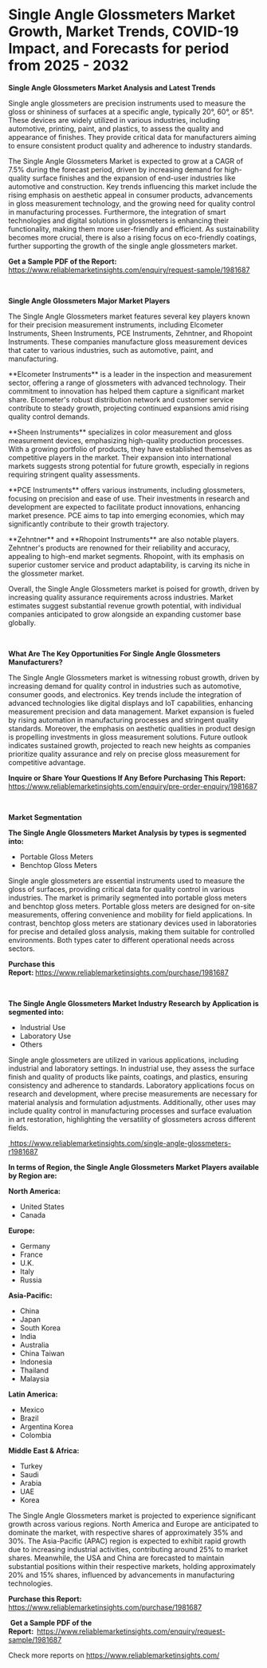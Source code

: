 <p><h1>Single Angle Glossmeters Market Growth, Market Trends, COVID-19 Impact, and Forecasts for period from 2025 - 2032</h1></p><p><strong>Single Angle Glossmeters Market Analysis and Latest Trends</strong></p>
<p><p>Single angle glossmeters are precision instruments used to measure the gloss or shininess of surfaces at a specific angle, typically 20°, 60°, or 85°. These devices are widely utilized in various industries, including automotive, printing, paint, and plastics, to assess the quality and appearance of finishes. They provide critical data for manufacturers aiming to ensure consistent product quality and adherence to industry standards.</p><p>The Single Angle Glossmeters Market is expected to grow at a CAGR of 7.5% during the forecast period, driven by increasing demand for high-quality surface finishes and the expansion of end-user industries like automotive and construction. Key trends influencing this market include the rising emphasis on aesthetic appeal in consumer products, advancements in gloss measurement technology, and the growing need for quality control in manufacturing processes. Furthermore, the integration of smart technologies and digital solutions in glossmeters is enhancing their functionality, making them more user-friendly and efficient. As sustainability becomes more crucial, there is also a rising focus on eco-friendly coatings, further supporting the growth of the single angle glossmeters market.</p></p>
<p><strong>Get a Sample PDF of the Report:&nbsp;</strong> <a href="https://www.reliablemarketinsights.com/enquiry/request-sample/1981687?utm_campaign=2667&utm_medium=2&utm_source=Github&utm_content=ia&utm_term=02032025&utm_id=single-angle-glossmeters">https://www.reliablemarketinsights.com/enquiry/request-sample/1981687</a></p>
<p>&nbsp;</p>
<p><strong>Single Angle Glossmeters Major Market Players</strong></p>
<p><p>The Single Angle Glossmeters market features several key players known for their precision measurement instruments, including Elcometer Instruments, Sheen Instruments, PCE Instruments, Zehntner, and Rhopoint Instruments. These companies manufacture gloss measurement devices that cater to various industries, such as automotive, paint, and manufacturing.</p><p>**Elcometer Instruments** is a leader in the inspection and measurement sector, offering a range of glossmeters with advanced technology. Their commitment to innovation has helped them capture a significant market share. Elcometer's robust distribution network and customer service contribute to steady growth, projecting continued expansions amid rising quality control demands.</p><p>**Sheen Instruments** specializes in color measurement and gloss measurement devices, emphasizing high-quality production processes. With a growing portfolio of products, they have established themselves as competitive players in the market. Their expansion into international markets suggests strong potential for future growth, especially in regions requiring stringent quality assessments.</p><p>**PCE Instruments** offers various instruments, including glossmeters, focusing on precision and ease of use. Their investments in research and development are expected to facilitate product innovations, enhancing market presence. PCE aims to tap into emerging economies, which may significantly contribute to their growth trajectory.</p><p>**Zehntner** and **Rhopoint Instruments** are also notable players. Zehntner's products are renowned for their reliability and accuracy, appealing to high-end market segments. Rhopoint, with its emphasis on superior customer service and product adaptability, is carving its niche in the glossmeter market.</p><p>Overall, the Single Angle Glossmeters market is poised for growth, driven by increasing quality assurance requirements across industries. Market estimates suggest substantial revenue growth potential, with individual companies anticipated to grow alongside an expanding customer base globally.</p></p>
<p>&nbsp;</p>
<p><strong>What Are The Key Opportunities For Single Angle Glossmeters Manufacturers?</strong></p>
<p><p>The Single Angle Glossmeters market is witnessing robust growth, driven by increasing demand for quality control in industries such as automotive, consumer goods, and electronics. Key trends include the integration of advanced technologies like digital displays and IoT capabilities, enhancing measurement precision and data management. Market expansion is fueled by rising automation in manufacturing processes and stringent quality standards. Moreover, the emphasis on aesthetic qualities in product design is propelling investments in gloss measurement solutions. Future outlook indicates sustained growth, projected to reach new heights as companies prioritize quality assurance and rely on precise gloss measurement for competitive advantage.</p></p>
<p><strong>Inquire or Share Your Questions If Any Before Purchasing This Report:</strong> <a href="https://www.reliablemarketinsights.com/enquiry/pre-order-enquiry/1981687?utm_campaign=2667&utm_medium=2&utm_source=Github&utm_content=ia&utm_term=02032025&utm_id=single-angle-glossmeters">https://www.reliablemarketinsights.com/enquiry/pre-order-enquiry/1981687</a></p>
<p>&nbsp;</p>
<p><strong>Market Segmentation</strong></p>
<p><strong>The Single Angle Glossmeters Market Analysis by types is segmented into:</strong></p>
<p><ul><li>Portable Gloss Meters</li><li>Benchtop Gloss Meters</li></ul></p>
<p><p>Single angle glossmeters are essential instruments used to measure the gloss of surfaces, providing critical data for quality control in various industries. The market is primarily segmented into portable gloss meters and benchtop gloss meters. Portable gloss meters are designed for on-site measurements, offering convenience and mobility for field applications. In contrast, benchtop gloss meters are stationary devices used in laboratories for precise and detailed gloss analysis, making them suitable for controlled environments. Both types cater to different operational needs across sectors.</p></p>
<p><strong>Purchase this Report:&nbsp;</strong><a href="https://www.reliablemarketinsights.com/purchase/1981687?utm_campaign=2667&utm_medium=2&utm_source=Github&utm_content=ia&utm_term=02032025&utm_id=single-angle-glossmeters">https://www.reliablemarketinsights.com/purchase/1981687</a></p>
<p>&nbsp;</p>
<p><strong>The Single Angle Glossmeters Market Industry Research by Application is segmented into:</strong></p>
<p><ul><li>Industrial Use</li><li>Laboratory Use</li><li>Others</li></ul></p>
<p><p>Single angle glossmeters are utilized in various applications, including industrial and laboratory settings. In industrial use, they assess the surface finish and quality of products like paints, coatings, and plastics, ensuring consistency and adherence to standards. Laboratory applications focus on research and development, where precise measurements are necessary for material analysis and formulation adjustments. Additionally, other uses may include quality control in manufacturing processes and surface evaluation in art restoration, highlighting the versatility of glossmeters across different fields.</p></p>
<p><a href="https://www.reliablemarketinsights.com/single-angle-glossmeters-r1981687?utm_campaign=2667&utm_medium=2&utm_source=Github&utm_content=ia&utm_term=02032025&utm_id=single-angle-glossmeters">&nbsp;https://www.reliablemarketinsights.com/single-angle-glossmeters-r1981687</a></p>
<p><strong>In terms of Region, the Single Angle Glossmeters Market Players available by Region are:</strong></p>
<p>
    <p> <strong> North America: </strong>
        <ul>
            <li>United States</li>
            <li>Canada</li>
        </ul>
        </p> 
    <p> <strong> Europe: </strong>
        <ul>
            <li>Germany</li>
            <li>France</li>
            <li>U.K.</li>
            <li>Italy</li>
            <li>Russia</li>
        </ul>
        </p> 
    <p> <strong> Asia-Pacific: </strong>
        <ul>
            <li>China</li>
            <li>Japan</li>
            <li>South Korea</li>
            <li>India</li>
            <li>Australia</li>
            <li>China Taiwan</li>
            <li>Indonesia</li>
            <li>Thailand</li>
            <li>Malaysia</li>
        </ul>
        </p> 
    <p> <strong> Latin America: </strong>
        <ul>
            <li>Mexico</li>
            <li>Brazil</li>
            <li>Argentina Korea</li>
            <li>Colombia</li>
        </ul>
        </p> 
    <p> <strong> Middle East & Africa: </strong>
        <ul>
            <li>Turkey</li>
            <li>Saudi</li>
            <li>Arabia</li>
            <li>UAE</li>
            <li>Korea</li>
        </ul>
    </p>
    </p>
<p><p>The Single Angle Glossmeters market is projected to experience significant growth across various regions. North America and Europe are anticipated to dominate the market, with respective shares of approximately 35% and 30%. The Asia-Pacific (APAC) region is expected to exhibit rapid growth due to increasing industrial activities, contributing around 25% to market shares. Meanwhile, the USA and China are forecasted to maintain substantial positions within their respective markets, holding approximately 20% and 15% shares, influenced by advancements in manufacturing technologies.</p></p>
<p><strong>Purchase this Report: </strong><a href="https://www.reliablemarketinsights.com/purchase/1981687?utm_campaign=2667&utm_medium=2&utm_source=Github&utm_content=ia&utm_term=02032025&utm_id=single-angle-glossmeters">https://www.reliablemarketinsights.com/purchase/1981687</a></p>
<p>&nbsp;<strong>Get a Sample PDF of the Report:&nbsp;&nbsp;</strong><a href="https://www.reliablemarketinsights.com/enquiry/request-sample/1981687?utm_campaign=2667&utm_medium=2&utm_source=Github&utm_content=ia&utm_term=02032025&utm_id=single-angle-glossmeters">https://www.reliablemarketinsights.com/enquiry/request-sample/1981687</a></p>
<p><strong></strong></p>
<p>Check more reports on <a href="https://www.reliablemarketinsights.com/?utm_campaign=2667&utm_medium=2&utm_source=Github&utm_content=ia&utm_term=02032025&utm_id=single-angle-glossmeters">https://www.reliablemarketinsights.com/</a></p>